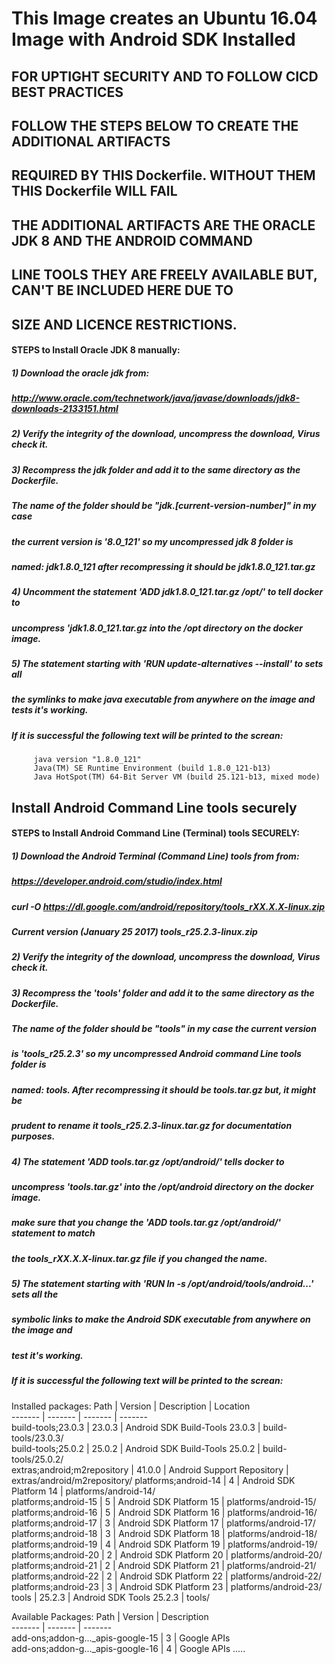 # This Image creates an Ubuntu 16.04 Image with Android SDK Installed

## FOR UPTIGHT SECURITY AND TO FOLLOW CICD BEST PRACTICES
## FOLLOW THE STEPS BELOW TO CREATE THE ADDITIONAL ARTIFACTS
## REQUIRED BY THIS Dockerfile. WITHOUT THEM THIS Dockerfile WILL FAIL

## THE ADDITIONAL ARTIFACTS ARE THE ORACLE JDK 8 AND THE ANDROID COMMAND
## LINE TOOLS THEY ARE FREELY AVAILABLE BUT, CAN'T BE INCLUDED HERE DUE TO
## SIZE AND LICENCE RESTRICTIONS.

#### STEPS to Install Oracle JDK 8 manually:

##### 1) Download the oracle jdk from:
#####    http://www.oracle.com/technetwork/java/javase/downloads/jdk8-downloads-2133151.html

##### 2) Verify the integrity of the download, uncompress the download, Virus check it.

##### 3) Recompress the jdk folder and add it to the same directory as the Dockerfile.

#####    The name of the folder should be "jdk.[current-version-number]" in my case
#####    the current version is '8.0_121' so my uncompressed jdk 8 folder is
#####    named: jdk1.8.0_121 after recompressing it should be jdk1.8.0_121.tar.gz

##### 4) Uncomment the statement 'ADD jdk1.8.0_121.tar.gz /opt/' to tell docker to
#####    uncompress 'jdk1.8.0_121.tar.gz into the /opt directory on the docker image.

##### 5) The statement starting with 'RUN update-alternatives --install' to sets all 
#####    the symlinks to make java executable from anywhere on the image and tests it's working.

#####    If it is successful the following text will be printed to the screan:

         java version "1.8.0_121"
         Java(TM) SE Runtime Environment (build 1.8.0_121-b13)
         Java HotSpot(TM) 64-Bit Server VM (build 25.121-b13, mixed mode)
####

##  Install Android Command Line tools securely ##

#### STEPS to Install Android Command Line (Terminal) tools SECURELY:

##### 1) Download the Android Terminal (Command Line) tools from from:
#####    https://developer.android.com/studio/index.html

#####    curl -O https://dl.google.com/android/repository/tools_rXX.X.X-linux.zip

#####    Current version (January 25 2017) tools_r25.2.3-linux.zip

##### 2) Verify the integrity of the download, uncompress the download, Virus check it.

##### 3) Recompress the 'tools' folder and add it to the same directory as the Dockerfile.

#####    The name of the folder should be "tools" in my case the current version
#####    is 'tools_r25.2.3' so my uncompressed Android command Line tools folder is
#####    named: tools. After recompressing it should be tools.tar.gz but, it might be
#####    prudent to rename it tools_r25.2.3-linux.tar.gz for documentation purposes.

##### 4) The statement 'ADD tools.tar.gz /opt/android/' tells docker to
#####    uncompress 'tools.tar.gz' into the /opt/android directory on the docker image.
#####    make sure that you change the 'ADD tools.tar.gz /opt/android/' statement to match
#####    the tools_rXX.X.X-linux.tar.gz file if you changed the name.

##### 5) The statement starting with 'RUN ln -s /opt/android/tools/android...' sets all the
#####    symbolic links to make the Android SDK executable from anywhere on the image and
#####    test it's working.

#####    If it is successful the following text will be printed to the screan:

  Installed packages:
  Path                        | Version | Description                    | Location                    
  -------                     | ------- | -------                        | -------                     
  build-tools;23.0.3          | 23.0.3  | Android SDK Build-Tools 23.0.3 | build-tools/23.0.3/         
  build-tools;25.0.2          | 25.0.2  | Android SDK Build-Tools 25.0.2 | build-tools/25.0.2/         
  extras;android;m2repository | 41.0.0  | Android Support Repository     | extras/android/m2repository/
  platforms;android-14        | 4       | Android SDK Platform 14        | platforms/android-14/       
  platforms;android-15        | 5       | Android SDK Platform 15        | platforms/android-15/       
  platforms;android-16        | 5       | Android SDK Platform 16        | platforms/android-16/       
  platforms;android-17        | 3       | Android SDK Platform 17        | platforms/android-17/       
  platforms;android-18        | 3       | Android SDK Platform 18        | platforms/android-18/       
  platforms;android-19        | 4       | Android SDK Platform 19        | platforms/android-19/       
  platforms;android-20        | 2       | Android SDK Platform 20        | platforms/android-20/       
  platforms;android-21        | 2       | Android SDK Platform 21        | platforms/android-21/       
  platforms;android-22        | 2       | Android SDK Platform 22        | platforms/android-22/       
  platforms;android-23        | 3       | Android SDK Platform 23        | platforms/android-23/       
  tools                       | 25.2.3  | Android SDK Tools 25.2.3       | tools/                      

  Available Packages:
  Path                              | Version      | Description                      
  -------                           | -------      | -------                          
  add-ons;addon-g..._apis-google-15 | 3            | Google APIs                      
  add-ons;addon-g..._apis-google-16 | 4            | Google APIs
  .....
####

